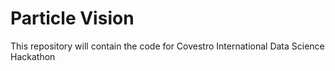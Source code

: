 # Particle Vision

This repository will contain the code for Covestro International Data Science Hackathon
